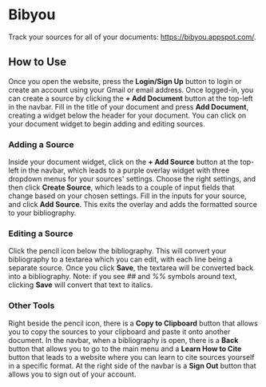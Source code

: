 # Bibyou
Track your sources for all of your documents: https://bibyou.appspot.com/.
 
## How to Use
Once you open the website, press the **Login/Sign Up** button to login or create an account using your Gmail or email address. Once logged-in, you can create a source by clicking the **+ Add Document** button at the top-left in the navbar. Fill in the title of your document and press **Add Document**, creating a widget below the header for your document. You can click on your document widget to begin adding and editing sources.

### Adding a Source
Inside your document widget, click on the **+ Add Source** button at the top-left in the navbar, which leads to a purple overlay widget with three dropdown menus for your sources' settings. Choose the right settings, and then click **Create Source**, which leads to a couple of input fields that change based on your chosen settings. Fill in the inputs for your source, and click **Add Source**. This exits the overlay and adds the formatted source to your bibliography.

### Editing a Source
Click the pencil icon below the bibliography. This will convert your bibliography to a textarea which you can edit, with each line being a separate source. Once you click **Save**, the textarea will be converted back into a bibliography. Note: if you see *##* and *%%* symbols around text, clicking **Save** will convert that text to italics.

### Other Tools
Right beside the pencil icon, there is a **Copy to Clipboard** button that allows you to copy the sources to your clipboard and paste it onto another document. In the navbar, when a bibliography is open, there is a **Back** button that allows you to go to the main menu and a **Learn How to Cite** button that leads to a website where you can learn to cite sources yourself in a specific format. At the right side of the navbar is a **Sign Out** button that allows you to sign out of your account.
